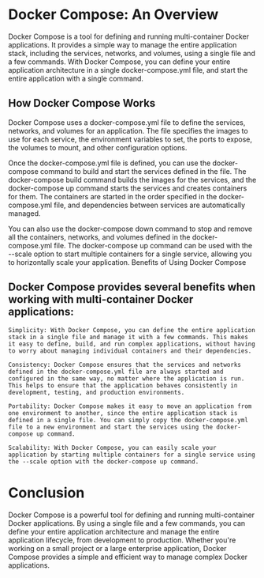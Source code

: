 # Docker Compose: An Overview

Docker Compose is a tool for defining and running multi-container Docker applications. It provides a simple way to manage the entire application stack, including the services, networks, and volumes, using a single file and a few commands. With Docker Compose, you can define your entire application architecture in a single docker-compose.yml file, and start the entire application with a single command.

## How Docker Compose Works

Docker Compose uses a docker-compose.yml file to define the services, networks, and volumes for an application. The file specifies the images to use for each service, the environment variables to set, the ports to expose, the volumes to mount, and other configuration options.

Once the docker-compose.yml file is defined, you can use the docker-compose command to build and start the services defined in the file. The docker-compose build command builds the images for the services, and the docker-compose up command starts the services and creates containers for them. The containers are started in the order specified in the docker-compose.yml file, and dependencies between services are automatically managed.

You can also use the docker-compose down command to stop and remove all the containers, networks, and volumes defined in the docker-compose.yml file. The docker-compose up command can be used with the --scale option to start multiple containers for a single service, allowing you to horizontally scale your application.
Benefits of Using Docker Compose

## Docker Compose provides several benefits when working with multi-container Docker applications:

    Simplicity: With Docker Compose, you can define the entire application stack in a single file and manage it with a few commands. This makes it easy to define, build, and run complex applications, without having to worry about managing individual containers and their dependencies.

    Consistency: Docker Compose ensures that the services and networks defined in the docker-compose.yml file are always started and configured in the same way, no matter where the application is run. This helps to ensure that the application behaves consistently in development, testing, and production environments.

    Portability: Docker Compose makes it easy to move an application from one environment to another, since the entire application stack is defined in a single file. You can simply copy the docker-compose.yml file to a new environment and start the services using the docker-compose up command.

    Scalability: With Docker Compose, you can easily scale your application by starting multiple containers for a single service using the --scale option with the docker-compose up command.

# Conclusion

Docker Compose is a powerful tool for defining and running multi-container Docker applications. By using a single file and a few commands, you can define your entire application architecture and manage the entire application lifecycle, from development to production. Whether you're working on a small project or a large enterprise application, Docker Compose provides a simple and efficient way to manage complex Docker applications.